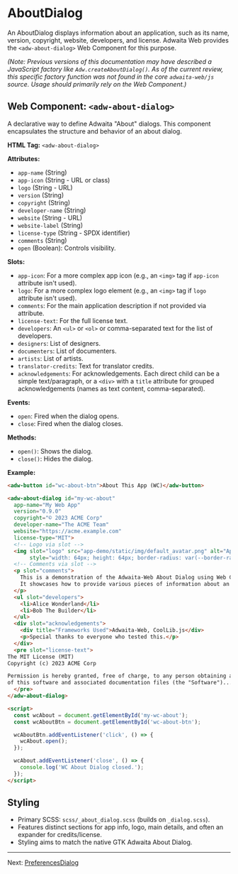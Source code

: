 # AboutDialog

An AboutDialog displays information about an application, such as its name, version, copyright, website, developers, and license. Adwaita Web provides the `<adw-about-dialog>` Web Component for this purpose.

*(Note: Previous versions of this documentation may have described a JavaScript factory like `Adw.createAboutDialog()`. As of the current review, this specific factory function was not found in the core `adwaita-web/js` source. Usage should primarily rely on the Web Component.)*

## Web Component: `<adw-about-dialog>`

A declarative way to define Adwaita "About" dialogs. This component encapsulates the structure and behavior of an about dialog.

**HTML Tag:** `<adw-about-dialog>`

**Attributes:**

*   `app-name` (String)
*   `app-icon` (String - URL or class)
*   `logo` (String - URL)
*   `version` (String)
*   `copyright` (String)
*   `developer-name` (String)
*   `website` (String - URL)
*   `website-label` (String)
*   `license-type` (String - SPDX identifier)
*   `comments` (String)
*   `open` (Boolean): Controls visibility.

**Slots:**

*   `app-icon`: For a more complex app icon (e.g., an `<img>` tag if `app-icon` attribute isn't used).
*   `logo`: For a more complex logo element (e.g., an `<img>` tag if `logo` attribute isn't used).
*   `comments`: For the main application description if not provided via attribute.
*   `license-text`: For the full license text.
*   `developers`: An `<ul>` or `<ol>` or comma-separated text for the list of developers.
*   `designers`: List of designers.
*   `documenters`: List of documenters.
*   `artists`: List of artists.
*   `translator-credits`: Text for translator credits.
*   `acknowledgements`: For acknowledgements. Each direct child can be a simple text/paragraph, or a `<div>` with a `title` attribute for grouped acknowledgements (names as text content, comma-separated).

**Events:**

*   `open`: Fired when the dialog opens.
*   `close`: Fired when the dialog closes.

**Methods:**

*   `open()`: Shows the dialog.
*   `close()`: Hides the dialog.

**Example:**

```html
<adw-button id="wc-about-btn">About This App (WC)</adw-button>

<adw-about-dialog id="my-wc-about"
  app-name="My Web App"
  version="0.9.0"
  copyright="© 2023 ACME Corp"
  developer-name="The ACME Team"
  website="https://acme.example.com"
  license-type="MIT">
  <!-- Logo via slot -->
  <img slot="logo" src="app-demo/static/img/default_avatar.png" alt="App Logo"
       style="width: 64px; height: 64px; border-radius: var(--border-radius-default);">
  <!-- Comments via slot -->
  <p slot="comments">
    This is a demonstration of the Adwaita-Web About Dialog using Web Components.
    It showcases how to provide various pieces of information about an application.
  </p>
  <ul slot="developers">
    <li>Alice Wonderland</li>
    <li>Bob The Builder</li>
  </ul>
  <div slot="acknowledgements">
    <div title="Frameworks Used">Adwaita-Web, CoolLib.js</div>
    <p>Special thanks to everyone who tested this.</p>
  </div>
  <pre slot="license-text">
The MIT License (MIT)
Copyright (c) 2023 ACME Corp

Permission is hereby granted, free of charge, to any person obtaining a copy
of this software and associated documentation files (the "Software")...
  </pre>
</adw-about-dialog>

<script>
  const wcAbout = document.getElementById('my-wc-about');
  const wcAboutBtn = document.getElementById('wc-about-btn');

  wcAboutBtn.addEventListener('click', () => {
    wcAbout.open();
  });

  wcAbout.addEventListener('close', () => {
    console.log('WC About Dialog closed.');
  });
</script>
```

## Styling

*   Primary SCSS: `scss/_about_dialog.scss` (builds on `_dialog.scss`).
*   Features distinct sections for app info, logo, main details, and often an expander for credits/license.
*   Styling aims to match the native GTK Adwaita About Dialog.

---
Next: [PreferencesDialog](./preferencesdialog.md)
